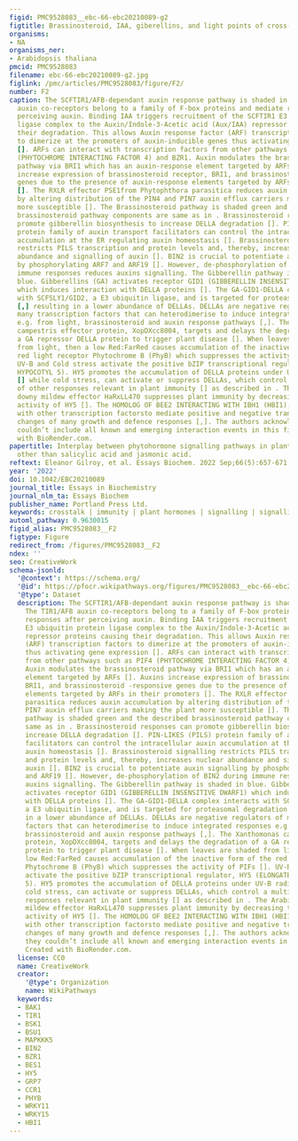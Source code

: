 ```yaml
---
figid: PMC9528083__ebc-66-ebc20210089-g2
figtitle: Brassinosteroid, IAA, giberellins, and light points of cross-talk
organisms:
- NA
organisms_ner:
- Arabidopsis thaliana
pmcid: PMC9528083
filename: ebc-66-ebc20210089-g2.jpg
figlink: /pmc/articles/PMC9528083/figure/F2/
number: F2
caption: The SCFTIR1/AFB-dependant auxin response pathway is shaded in pink. The TIR1/AFB
  auxin co-receptors belong to a family of F-box proteins and mediate responses after
  perceiving auxin. Binding IAA triggers recruitment of the SCFTIR1 E3 ubiquitin protein
  ligase complex to the Auxin/Indole-3-Acetic acid (Aux/IAA) repressor proteins causing
  their degradation. This allows Auxin response factor (ARF) transcription factors
  to dimerize at the promoters of auxin-inducible genes thus activating gene expression
  []. ARFs can interact with transcription factors from other pathways such as PIF4
  (PHYTOCHROME INTERACTING FACTOR 4) and BZR1. Auxin modulates the brassinosteroid
  pathway via BRI1 which has an auxin-response element targeted by ARFs []. Auxins
  increase expression of brassinosteroid receptor, BRI1, and brassinosteroid -responsive
  genes due to the presence of auxin-response elements targeted by ARFs in their promoters
  []. The RXLR effector PSE1from Phytophthora parasitica reduces auxin accumulation
  by altering distribution of the PIN4 and PIN7 auxin efflux carriers making the plant
  more susceptible []. The Brassinosteroid pathway is shaded green and the described
  brassinosteroid pathway components are same as in . Brassinosteroid responses can
  promote gibberellin biosynthesis to increase DELLA degradation []. PIN-LIKES (PILS)
  protein family of auxin transport facilitators can control the intracellular auxin
  accumulation at the ER regulating auxin homeostasis []. Brassinosteroid signalling
  restricts PILS transcription and protein levels and, thereby, increases nuclear
  abundance and signalling of auxin []. BIN2 is crucial to potentiate auxin signalling
  by phosphorylating ARF7 and ARF19 []. However, de-phosphorylation of BIN2 during
  immune responses reduces auxins signalling. The Gibberellin pathway is shaded in
  blue. Gibberellins (GA) activates receptor GID1 (GIBBERELLIN INSENSITIVE DWARF1)
  which induces interaction with DELLA proteins []. The GA-GID1-DELLA complex interacts
  with SCFSLY1/GID2, a E3 ubiquitin ligase, and is targeted for proteasomal degradation
  [,] resulting in a lower abundance of DELLAs. DELLAs are negative regulators of
  many transcription factors that can heterodimerise to induce integrated responses
  e.g. from light, brassinosteroid and auxin response pathways [,]. The Xanthomonas
  campestris effector protein, XopDXcc8004, targets and delays the degradation of
  a GA repressor DELLA protein to trigger plant disease []. When leaves are shaded
  from light, then a low Red:FarRed causes accumulation of the inactive form of the
  red light receptor Phytochrome B (PhyB) which suppresses the activity of PIFs [].
  UV-B and Cold stress activate the positive bZIP transcriptional regulator, HY5 (ELONGATED
  HYPOCOTYL 5). HY5 promotes the accumulation of DELLA proteins under UV-B radiation
  [] while cold stress, can activate or suppress DELLAs, which control a multitude
  of other responses relevant in plant immunity [] as described in . The Arabidopsis
  downy mildew effector HaRxLL470 suppresses plant immunity by decreasing the DNA‐binding
  activity of HY5 []. The HOMOLOG OF BEE2 INTERACTING WITH IBH1 (HBI1), functions
  with other transcription factorsto mediate positive and negative transcriptional
  changes of many growth and defence responses [,]. The authors acknowledge that they
  couldn’t include all known and emerging interaction events in this figure. Created
  with BioRender.com.
papertitle: Interplay between phytohormone signalling pathways in plant defence –
  other than salicylic acid and jasmonic acid.
reftext: Eleanor Gilroy, et al. Essays Biochem. 2022 Sep;66(5):657-671.
year: '2022'
doi: 10.1042/EBC20210089
journal_title: Essays in Biochemistry
journal_nlm_ta: Essays Biochem
publisher_name: Portland Press Ltd.
keywords: crosstalk | immunity | plant hormones | signalling | signalling hubs
automl_pathway: 0.9630015
figid_alias: PMC9528083__F2
figtype: Figure
redirect_from: /figures/PMC9528083__F2
ndex: ''
seo: CreativeWork
schema-jsonld:
  '@context': https://schema.org/
  '@id': https://pfocr.wikipathways.org/figures/PMC9528083__ebc-66-ebc20210089-g2.html
  '@type': Dataset
  description: The SCFTIR1/AFB-dependant auxin response pathway is shaded in pink.
    The TIR1/AFB auxin co-receptors belong to a family of F-box proteins and mediate
    responses after perceiving auxin. Binding IAA triggers recruitment of the SCFTIR1
    E3 ubiquitin protein ligase complex to the Auxin/Indole-3-Acetic acid (Aux/IAA)
    repressor proteins causing their degradation. This allows Auxin response factor
    (ARF) transcription factors to dimerize at the promoters of auxin-inducible genes
    thus activating gene expression []. ARFs can interact with transcription factors
    from other pathways such as PIF4 (PHYTOCHROME INTERACTING FACTOR 4) and BZR1.
    Auxin modulates the brassinosteroid pathway via BRI1 which has an auxin-response
    element targeted by ARFs []. Auxins increase expression of brassinosteroid receptor,
    BRI1, and brassinosteroid -responsive genes due to the presence of auxin-response
    elements targeted by ARFs in their promoters []. The RXLR effector PSE1from Phytophthora
    parasitica reduces auxin accumulation by altering distribution of the PIN4 and
    PIN7 auxin efflux carriers making the plant more susceptible []. The Brassinosteroid
    pathway is shaded green and the described brassinosteroid pathway components are
    same as in . Brassinosteroid responses can promote gibberellin biosynthesis to
    increase DELLA degradation []. PIN-LIKES (PILS) protein family of auxin transport
    facilitators can control the intracellular auxin accumulation at the ER regulating
    auxin homeostasis []. Brassinosteroid signalling restricts PILS transcription
    and protein levels and, thereby, increases nuclear abundance and signalling of
    auxin []. BIN2 is crucial to potentiate auxin signalling by phosphorylating ARF7
    and ARF19 []. However, de-phosphorylation of BIN2 during immune responses reduces
    auxins signalling. The Gibberellin pathway is shaded in blue. Gibberellins (GA)
    activates receptor GID1 (GIBBERELLIN INSENSITIVE DWARF1) which induces interaction
    with DELLA proteins []. The GA-GID1-DELLA complex interacts with SCFSLY1/GID2,
    a E3 ubiquitin ligase, and is targeted for proteasomal degradation [,] resulting
    in a lower abundance of DELLAs. DELLAs are negative regulators of many transcription
    factors that can heterodimerise to induce integrated responses e.g. from light,
    brassinosteroid and auxin response pathways [,]. The Xanthomonas campestris effector
    protein, XopDXcc8004, targets and delays the degradation of a GA repressor DELLA
    protein to trigger plant disease []. When leaves are shaded from light, then a
    low Red:FarRed causes accumulation of the inactive form of the red light receptor
    Phytochrome B (PhyB) which suppresses the activity of PIFs []. UV-B and Cold stress
    activate the positive bZIP transcriptional regulator, HY5 (ELONGATED HYPOCOTYL
    5). HY5 promotes the accumulation of DELLA proteins under UV-B radiation [] while
    cold stress, can activate or suppress DELLAs, which control a multitude of other
    responses relevant in plant immunity [] as described in . The Arabidopsis downy
    mildew effector HaRxLL470 suppresses plant immunity by decreasing the DNA‐binding
    activity of HY5 []. The HOMOLOG OF BEE2 INTERACTING WITH IBH1 (HBI1), functions
    with other transcription factorsto mediate positive and negative transcriptional
    changes of many growth and defence responses [,]. The authors acknowledge that
    they couldn’t include all known and emerging interaction events in this figure.
    Created with BioRender.com.
  license: CC0
  name: CreativeWork
  creator:
    '@type': Organization
    name: WikiPathways
  keywords:
  - BAK1
  - TIR1
  - BSK1
  - BSU1
  - MAPKKK5
  - BIN2
  - BZR1
  - BES1
  - HY5
  - GRP7
  - CCR1
  - PHYB
  - WRKY11
  - WRKY15
  - HBI1
---
```

